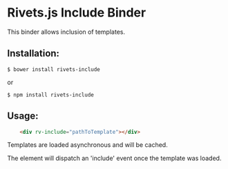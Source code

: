 # Rivets.js Include Binder

This binder allows inclusion of templates.

## Installation:

    $ bower install rivets-include

or

    $ npm install rivets-include


## Usage:

```html
    <div rv-include="pathToTemplate"></div>
```

Templates are loaded asynchronous and will be cached.

The element will dispatch an 'include' event once the template was loaded.